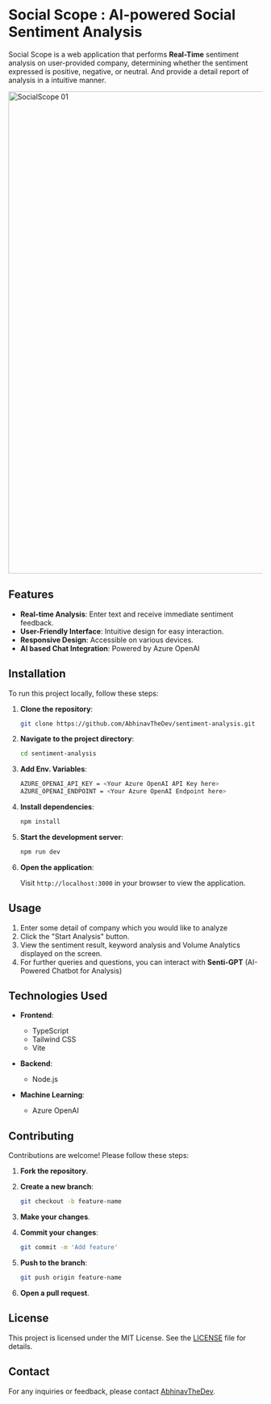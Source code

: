 # Social Scope : AI-powered Social Sentiment Analysis

Social Scope is a web application that performs **Real-Time** sentiment analysis on user-provided company, determining whether the sentiment expressed is positive, negative, or neutral.
And provide a detail report of analysis in a intuitive manner.

<img width="956" alt="SocialScope 01" src="https://github.com/user-attachments/assets/982bbfaf-7264-4bc5-9b21-651c045b7100" />


## Features

- **Real-time Analysis**: Enter text and receive immediate sentiment feedback.
- **User-Friendly Interface**: Intuitive design for easy interaction.
- **Responsive Design**: Accessible on various devices.
- **AI based Chat Integration**: Powered by Azure OpenAI

## Installation

To run this project locally, follow these steps:

1. **Clone the repository**:

   ```bash
   git clone https://github.com/AbhinavTheDev/sentiment-analysis.git
   ```

2. **Navigate to the project directory**:

   ```bash
   cd sentiment-analysis
   ```

3. **Add Env. Variables**:
    ```bash
    AZURE_OPENAI_API_KEY = <Your Azure OpenAI API Key here>
    AZURE_OPENAI_ENDPOINT = <Your Azure OpenAI Endpoint here>
    ```
5. **Install dependencies**:

   ```bash
   npm install
   ```

6. **Start the development server**:

   ```bash
   npm run dev
   ```

7. **Open the application**:

   Visit `http://localhost:3000` in your browser to view the application.

## Usage

1. Enter some detail of company which you would like to analyze
2. Click the "Start Analysis" button.
3. View the sentiment result, keyword analysis and Volume Analytics displayed on the screen.
4. For further queries and questions, you can interact with **Senti-GPT** (AI-Powered Chatbot for Analysis)
## Technologies Used

- **Frontend**:
  - TypeScript
  - Tailwind CSS
  - Vite

- **Backend**:
  - Node.js

- **Machine Learning**:
  - Azure OpenAI

## Contributing

Contributions are welcome! Please follow these steps:

1. **Fork the repository**.
2. **Create a new branch**:

   ```bash
   git checkout -b feature-name
   ```

3. **Make your changes**.
4. **Commit your changes**:

   ```bash
   git commit -m 'Add feature'
   ```

5. **Push to the branch**:

   ```bash
   git push origin feature-name
   ```

6. **Open a pull request**.

## License

This project is licensed under the MIT License. See the [LICENSE](LICENSE) file for details.

## Contact

For any inquiries or feedback, please contact [AbhinavTheDev](https://github.com/AbhinavTheDev). 
